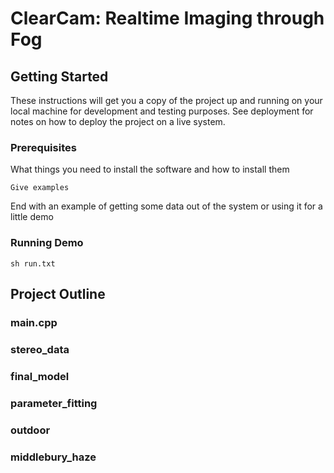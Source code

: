 # ClearCam: Realtime Imaging through Fog



## Getting Started

These instructions will get you a copy of the project up and running on your local machine for development and testing purposes. See deployment for notes on how to deploy the project on a live system.

### Prerequisites

What things you need to install the software and how to install them

```
Give examples
```

End with an example of getting some data out of the system or using it for a little demo

### Running Demo
```
sh run.txt
```

## Project Outline

### main.cpp

### stereo_data

### final_model

### parameter_fitting

### outdoor

### middlebury_haze

